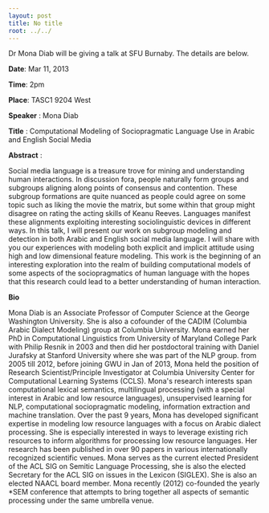 ```yaml
---
layout: post
title: No title
root: ../../
---
```


Dr Mona Diab will be giving a talk at SFU Burnaby. The details are below.

**Date**: Mar 11, 2013


**Time**: 2pm

**Place**: TASC1 9204 West

**Speaker** : Mona Diab

**Title** : Computational Modeling of Sociopragmatic Language Use in Arabic and English Social Media

**Abstract** : 

Social media language is a treasure trove for mining and understanding human interactions. In discussion fora, people naturally form groups and subgroups aligning along points of consensus and contention. These subgroup formations are quite nuanced as people could agree on some topic such as liking the movie the matrix, but some within that group might disagree on rating the acting skills of Keanu Reeves. Languages manifest these alignments exploiting  interesting sociolinguistic devices in different ways. In this talk, I will present our work on subgroup modeling and detection in both Arabic and English social media language. I will share with you our experiences with modeling both explicit and implicit attitude using high and low dimensional feature modeling. This work is the beginning of an interesting exploration into the realm of building computational  models of some aspects of the sociopragmatics of human language with the hopes that this research could lead to a  better understanding of human interaction. 

**Bio**

Mona Diab is an Associate Professor of Computer Science at the George Washington University. She is also a cofounder of the CADIM (Columbia Arabic Dialect Modeling) group at Columbia University. Mona earned her PhD in Computational Linguistics from University of Maryland College Park with Philip Resnik in 2003 and then did her postdoctoral training with Daniel Jurafsky at Stanford University where she was part of the NLP group.  from 2005 till 2012, before joining GWU in Jan of 2013, Mona held the position of Research Scientist/Principle Investigator at Columbia University Center for Computational Learning Systems (CCLS). Mona's research  interests span computational lexical semantics, multilingual processing (with a special interest in Arabic and low resource languages), unsupervised learning for NLP, computational sociopragmatic modeling, information extraction and machine translation. Over the past 9 years, Mona has developed significant expertise in modeling low resource languages with a focus on Arabic dialect processing. She is especially interested in ways to leverage existing rich resources to inform algorithms for processing low resource languages. Her research has been published in over 90 papers in various internationally recognized scientific venues. Mona serves as the current elected President of the ACL SIG on Semitic Language Processing, she is also the elected Secretary for the ACL SIG on issues in the Lexicon (SIGLEX). She is also an elected NAACL board member. Mona recently (2012) co-founded  the yearly \*SEM conference that attempts to bring together all aspects of semantic processing under the same umbrella venue. 




	

